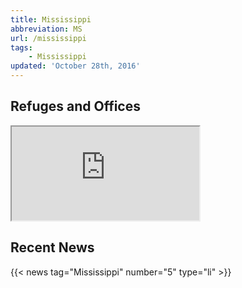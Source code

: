 ```yaml
---
title: Mississippi
abbreviation: MS
url: /mississippi
tags:
    - Mississippi
updated: 'October 28th, 2016'
---
```


## Refuges and Offices
<iframe src="https://usfws.github.io/southeast-mega-map/?state=MS&scroll=false" class="state-map"></iframe>

## Recent News
{{< news tag="Mississippi" number="5" type="li" >}}
